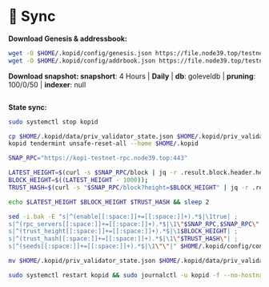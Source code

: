 # 🚅 Sync

**Download Genesis & addressbook:**

```bash
wget -O $HOME/.kopid/config/genesis.json https://file.node39.top/testnet/kopi/genesis.json
wget -O $HOME/.kopid/config/addrbook.json https://file.node39.top/testnet//addrbook.json
```

**Download snapshot: snapshort**: 4 Hours | **Daily** | **db**: goleveldb | **pruning**: 100/0/50 | **indexer**: null

```bash
```

**State sync:**

```bash
sudo systemctl stop kopid

cp $HOME/.kopid/data/priv_validator_state.json $HOME/.kopid/priv_validator_state.json
kopid tendermint unsafe-reset-all --home $HOME/.kopid

SNAP_RPC="https://kopi-testnet-rpc.node39.top:443"

LATEST_HEIGHT=$(curl -s $SNAP_RPC/block | jq -r .result.block.header.height);
BLOCK_HEIGHT=$((LATEST_HEIGHT - 1000));
TRUST_HASH=$(curl -s "$SNAP_RPC/block?height=$BLOCK_HEIGHT" | jq -r .result.block_id.hash) 

echo $LATEST_HEIGHT $BLOCK_HEIGHT $TRUST_HASH && sleep 2

sed -i.bak -E "s|^(enable[[:space:]]+=[[:space:]]+).*$|\1true| ;
s|^(rpc_servers[[:space:]]+=[[:space:]]+).*$|\1\"$SNAP_RPC,$SNAP_RPC\"| ;
s|^(trust_height[[:space:]]+=[[:space:]]+).*$|\1$BLOCK_HEIGHT| ;
s|^(trust_hash[[:space:]]+=[[:space:]]+).*$|\1\"$TRUST_HASH\"| ;
s|^(seeds[[:space:]]+=[[:space:]]+).*$|\1\"\"|" $HOME/.kopid/config/config.toml

mv $HOME/.kopid/priv_validator_state.json $HOME/.kopid/data/priv_validator_state.json

sudo systemctl restart kopid && sudo journalctl -u kopid -f --no-hostname -o cat
```



